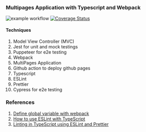 ### Multipages Application with Typescript and Webpack

![example workflow](https://github.com/zcemycl/webpack-ts-mpa-example/actions/workflows/main.yml/badge.svg) [![Coverage Status](https://coveralls.io/repos/github/zcemycl/webpack-ts-mpa-example/badge.svg?branch=main)](https://coveralls.io/github/zcemycl/webpack-ts-mpa-example?branch=main)

#### Techniques

1. Model View Controller (MVC)
2. Jest for unit and mock testings
3. Puppeteer for e2e testing
4. Webpack
5. MultiPages Application
6. Github action to deploy github pages
7. Typescript
8. ESLint
9. Prettier
10. Cypress for e2e testing

### References

1. [Define global variable with webpack](https://stackoverflow.com/questions/37656592/define-global-variable-with-webpack)
2. [How to use ESLint with TypeScript](https://khalilstemmler.com/blogs/typescript/eslint-for-typescript/)
3. [Linting in TypeScript using ESLint and Prettier](https://blog.logrocket.com/linting-typescript-eslint-prettier/)
